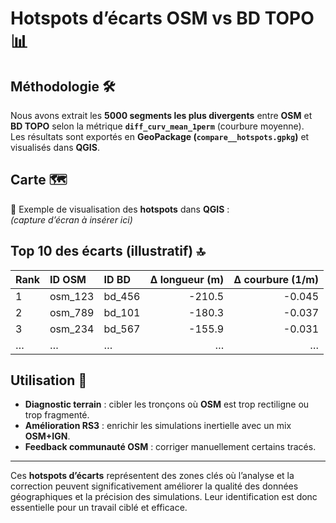 # Hotspots d’écarts OSM vs BD TOPO 📊

## Méthodologie 🛠️

Nous avons extrait les **5000 segments les plus divergents** entre **OSM** et **BD TOPO** selon la métrique **`diff_curv_mean_1perm`** (courbure moyenne).  
Les résultats sont exportés en **GeoPackage (`compare__hotspots.gpkg`)** et visualisés dans **QGIS**.

## Carte 🗺️

📍 Exemple de visualisation des **hotspots** dans **QGIS** :  
*(capture d’écran à insérer ici)*

## Top 10 des écarts (illustratif) 🔝

| Rank | ID OSM  | ID BD  | Δ longueur (m) | Δ courbure (1/m) |
|:-----|:--------|:-------|---------------:|-----------------:|
| 1    | osm_123 | bd_456 |         -210.5 |           -0.045 |
| 2    | osm_789 | bd_101 |         -180.3 |           -0.037 |
| 3    | osm_234 | bd_567 |         -155.9 |           -0.031 |
| …    | …       | …      |            …   |              …   |

## Utilisation 🚀

- **Diagnostic terrain** : cibler les tronçons où **OSM** est trop rectiligne ou trop fragmenté.  
- **Amélioration RS3** : enrichir les simulations inertielle avec un mix **OSM+IGN**.  
- **Feedback communauté OSM** : corriger manuellement certains tracés.

---

Ces **hotspots d’écarts** représentent des zones clés où l’analyse et la correction peuvent significativement améliorer la qualité des données géographiques et la précision des simulations. Leur identification est donc essentielle pour un travail ciblé et efficace.